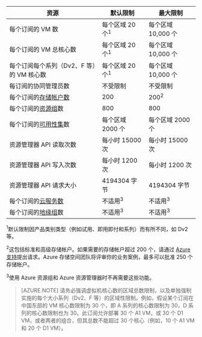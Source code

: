 | 资源 | 默认限制 | 最大限制 |
| --- | --- | --- |
| 每个订阅的 VM 数 |每个区域 20 个<sup>1</sup> |每个区域 10,000 个 |
| 每个订阅的 VM 总核心数 |每个区域 20 个<sup>1</sup> |每个区域 10,000 个 |
| 每个订阅每个系列（Dv2、F 等）的 VM 核心数 |每个区域 20 个<sup>1</sup> |每个区域 10,000 个 |
| 每订阅的协同管理员数 |不受限制 |不受限制 |
| 每个订阅的[存储帐户数](/documentation/articles/storage-create-storage-account/) |200 |200<sup>2</sup> |
| 每个订阅的[资源组](/documentation/articles/resource-group-overview)数 |800 |800 |
| 每个订阅的[可用性集](/documentation/articles/virtual-machines-windows-manage-availability/#configure-multiple-virtual-machines-in-an-availability-set-for-redundancy)数 |每个区域 2000 个 |每个区域 2000 个 |
| 资源管理器 API 读取次数 |每小时 15000 次 |每小时 15000 次 |
| 资源管理器 API 写入次数 |每小时 1200 次 |每小时 1200 次 |
| 资源管理器 API 请求大小 |4194304 字节 |4194304 字节 |
| 每个订阅的[云服务数](/documentation/articles/cloud-services-choose-me/) |不适用<sup>3</sup> |不适用<sup>3</sup> |
| 每个订阅的[地缘组](/documentation/articles/virtual-networks-migrate-to-regional-vnet/)数 |不适用<sup>3</sup> |不适用<sup>3</sup> |

<sup>1</sup>默认限制因产品类别类型（例如试用、即用即付和系列）而有所不同，如 Dv2 等。

<sup>2</sup>这包括标准和高级存储帐户。如果需要的存储帐户超过 200 个，请通过 [Azure 支持](/support/faq/)提出请求。Azure 存储空间团队将评审你的业务案例，最多可以批准 250 个存储帐户。

<sup>3</sup>使用 Azure 资源组和 Azure 资源管理器时不再需要这些功能。

> [AZURE.NOTE]
请务必强调虚拟机核心数的区域总数限制，以及单独强制实施的每个大小系列（Dv2、F 等）的区域性限制。例如，假设某个订阅在中国东部的 VM 核心数限制为 30 个，即 A 系列的核心数限制为 30，D 系列的核心数限制也为 30。此订阅允许部署 30 个 A1 VM，或 30 个 D1 VM，或者两者的组合，但其总数不能超过 30 个核心（例如，10 个 A1 VM 和 20 个 D1 VM）。
> <!-- -->
> 
> 
>

<!---HONumber=Mooncake_0103_2017-->